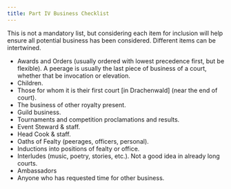 ```yaml
---
title: Part IV Business Checklist
---
```


This is not a mandatory list, but considering each item for inclusion will help ensure all potential business has been considered. Different items can be intertwined.

* Awards and Orders (usually ordered with lowest precedence first, but be flexible). A peerage is usually the last piece of business of a court, whether that be invocation or elevation.
* Children.
* Those for whom it is their first court [in Drachenwald] (near the end of court).
* The business of other royalty present.
* Guild business.
* Tournaments and competition proclamations and results.
* Event Steward & staff.
* Head Cook & staff.
* Oaths of Fealty (peerages, officers, personal).
* Inductions into positions of fealty or office.
* Interludes (music, poetry, stories, etc.). Not a good idea in already long courts.
* Ambassadors
* Anyone who has requested time for other business.